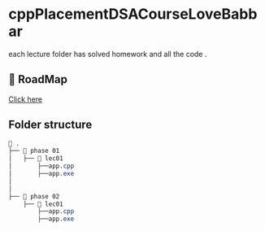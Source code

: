 # cppPlacementDSACourseLoveBabbar

each lecture folder has solved homework and all the code .

## 🔗 RoadMap

[Click here](https://whimsical.com/dsa-4-placement-by-love-babbar-C7JX2fJ8hprv9ivEHkArjD)

## Folder structure

```css
 .
├──  phase 01
│   ├──  lec01
│       ├──app.cpp
│       ├──app.exe
│
│
├──  phase 02
    ├──  lec01
        ├──app.cpp
        ├──app.exe

```
